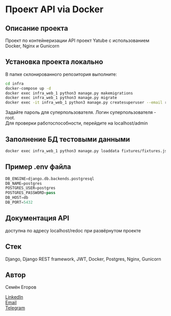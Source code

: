 # Проект API via Docker

## Описание проекта

Проект по контейнеризации API проект Yatube с использованием Docker, Nginx и Gunicorn

## Установка проекта локально

В папке склонированного репозитория выполните:

```bash
cd infra
docker-compose up -d
docker exec infra_web_1 python3 manage.py makemigrations
docker exec infra_web_1 python3 manage.py migrate
docker exec -it infra_web_1 python3 manage.py createsuperuser --email root@root.ru --username root -v 3
```
Задайте пароль для суперпользователя. Логин суперпользователя - root.  
Для проверки работоспособности, перейдите на localhost/admin


## Заполнение БД тестовыми данными

```bash
docker exec infra_web_1 python3 manage.py loaddata fixtures/fixtures.json
```

## Пример .env файла
```Python
DB_ENGINE=django.db.backends.postgresql
DB_NAME=postgres
POSTGRES_USER=postgres
POSTGRES_PASSWORD=pass
DB_HOST=db
DB_PORT=5432
```
## Документация API

доступна по адресу localhost/redoc при развёрнутом проекте

## Стек

Django, Django REST framework, JWT, Docker, Postgres, Nginx, Gunicorn

## Автор

Семён Егоров  


[LinkedIn](https://www.linkedin.com/in/simonegorov/)  
[Email](rhinorofl@gmail.com)  
[Telegram](https://t.me/SamePersoon)